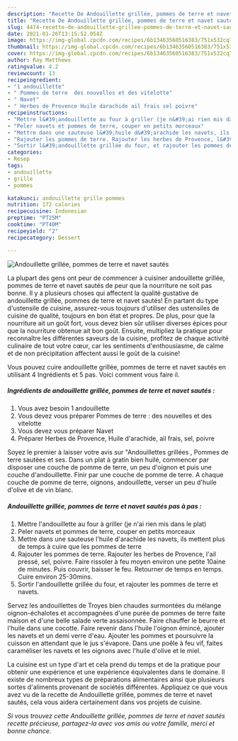 ```yaml
---
description: "Recette De Andouillette grillée, pommes de terre et navet sautés"
title: "Recette De Andouillette grillée, pommes de terre et navet sautés"
slug: 4474-recette-de-andouillette-grillee-pommes-de-terre-et-navet-sautes
date: 2021-01-26T13:15:52.054Z
image: https://img-global.cpcdn.com/recipes/6b13463560516383/751x532cq70/andouillette-grillee-pommes-de-terre-et-navet-sautes-photo-principale-de-la-recette.jpg
thumbnail: https://img-global.cpcdn.com/recipes/6b13463560516383/751x532cq70/andouillette-grillee-pommes-de-terre-et-navet-sautes-photo-principale-de-la-recette.jpg
cover: https://img-global.cpcdn.com/recipes/6b13463560516383/751x532cq70/andouillette-grillee-pommes-de-terre-et-navet-sautes-photo-principale-de-la-recette.jpg
author: Ray Matthews
ratingvalue: 4.2
reviewcount: 13
recipeingredient:
- "1 andouillette"
- " Pommes de terre  des nouvelles et des vitelotte"
- " Navet"
- " Herbes de Provence Huile darachide ail frais sel poivre"
recipeinstructions:
- "Mettre l&#39;andouillette au four à griller (je n&#39;ai rien mis dans le plat)"
- "Peler navets et pommes de terre, couper en petits morceaux"
- "Mettre dans une sauteuse l&#39;huile d&#39;arachide les navets, ils mettent plus de temps à cuire que les pommes de terre"
- "Rajouter les pommes de terre. Rajouter les herbes de Provence, l&#39;ail pressé, sel, poivre. Faire rissoler à feu moyen environ une petite 10aine de minutes. Puis couvrir, baisser le feu. Retourner de temps en temps. Cuire environ 25-30mins."
- "Sortir l&#39;andouillette grillée du four, et rajouter les pommes de terre et navets."
categories:
- Resep
tags:
- andouillette
- grille
- pommes

katakunci: andouillette grille pommes 
nutrition: 172 calories
recipecuisine: Indonesian
preptime: "PT25M"
cooktime: "PT40M"
recipeyield: "2"
recipecategory: Dessert

---
```



![Andouillette grillée, pommes de terre et navet sautés](https://img-global.cpcdn.com/recipes/6b13463560516383/751x532cq70/andouillette-grillee-pommes-de-terre-et-navet-sautes-photo-principale-de-la-recette.jpg)

La plupart des gens ont peur de commencer à cuisiner andouillette grillée, pommes de terre et navet sautés de peur que la nourriture ne soit pas bonne. Il y a plusieurs choses qui affectent la qualité gustative de andouillette grillée, pommes de terre et navet sautés! En partant du type d'ustensile de cuisine, assurez-vous toujours d'utiliser des ustensiles de cuisine de qualité, toujours en bon état et propres. De plus, pour que la nourriture ait un goût fort, vous devez bien sûr utiliser diverses épices pour que la nourriture obtenue ait bon goût. Ensuite, multipliez la pratique pour reconnaître les différentes saveurs de la cuisine, profitez de chaque activité culinaire de tout votre cœur, car les sentiments d'enthousiasme, de calme et de non précipitation affectent aussi le goût de la cuisine!

<!--inarticleads1-->

Vous pouvez cuire andouillette grillée, pommes de terre et navet sautés en utilisant 4 Ingrédients et 5 pas. Voici comment vous faire il.

##### Ingrédients de andouillette grillée, pommes de terre et navet sautés :

1. Vous avez besoin 1 andouillette
1. Vous devez vous préparer  Pommes de terre : des nouvelles et des vitelotte
1. Vous devez vous préparer  Navet
1. Préparer  Herbes de Provence, Huile d&#39;arachide, ail frais, sel, poivre


Soyez le premier à laisser votre avis sur &#34;Andouillettes grillées , Pommes de terre sautées et ses. Dans un plat à gratin bien huilé, commencer par disposer une couche de pomme de terre, un peu d&#39;oignon et puis une couche d&#39;andouillette. Finir par une couche de pomme de terre. A chaque couche de pomme de terre, oignons, andouillette, verser un peu d&#39;huile d&#39;olive et de vin blanc. 

<!--inarticleads2-->

##### Andouillette grillée, pommes de terre et navet sautés pas à pas :

1. Mettre l&#39;andouillette au four à griller (je n&#39;ai rien mis dans le plat)
1. Peler navets et pommes de terre, couper en petits morceaux
1. Mettre dans une sauteuse l&#39;huile d&#39;arachide les navets, ils mettent plus de temps à cuire que les pommes de terre
1. Rajouter les pommes de terre. Rajouter les herbes de Provence, l&#39;ail pressé, sel, poivre. Faire rissoler à feu moyen environ une petite 10aine de minutes. Puis couvrir, baisser le feu. Retourner de temps en temps. Cuire environ 25-30mins.
1. Sortir l&#39;andouillette grillée du four, et rajouter les pommes de terre et navets.


Servez les andouillettes de Troyes bien chaudes surmontées du mélange oignon-échalotes et accompagnées d&#39;une purée de pommes de terre faite maison et d&#39;une belle salade verte assaisonnée. Faire chauffer le beurre et l&#39;huile dans une cocotte. Faire revenir dans l&#39;huile l&#39;oignon émincé, ajouter les navets et un demi verre d&#39;eau. Ajouter les pommes et poursuivre la cuisson en attendant que le jus s&#39;évapore. Dans une poêle à feu vif, faites caraméliser les navets et les oignons avec l&#39;huile d&#39;olive et le miel. 

<!--inarticleads1-->

<p>
La cuisine est un type d'art et cela prend du temps et de la pratique pour obtenir une expérience et une expérience équivalentes dans le domaine. Il existe de nombreux types de préparations alimentaires ainsi que plusieurs sortes d'aliments provenant de sociétés différentes. Appliquez ce que vous avez vu de la recette de Andouillette grillée, pommes de terre et navet sautés, cela vous aidera certainement dans vos projets de cuisine.
</p>

<p>
<i>Si vous trouvez cette Andouillette grillée, pommes de terre et navet sautés recette précieuse, partagez-la avec vos amis ou votre famille, merci et bonne chance.</i>
</p>
